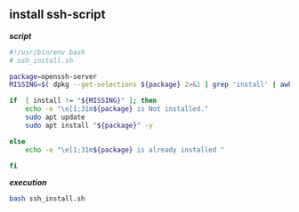 ## install ssh-script

**_script_**
```bash
#!/usr/bin/env bash
# ssh_install.sh

package=openssh-server
MISSING=$( dpkg --get-selections ${package} 2>&1 | grep 'install' | awk '{ print $2 }')

if  [ install != "${MISSING}" ]; then
    echo -e "\e[1;31m${package} is Not installed."
    sudo apt update
    sudo apt install "${package}" -y   

else
    echo -e "\e[1;31m${package} is already installed "

fi
```

**_execution_**

```bash
bash ssh_install.sh
```
